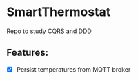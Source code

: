 # SmartThermostat

Repo to study CQRS and DDD

## Features:
- [X] Persist temperatures from MQTT broker